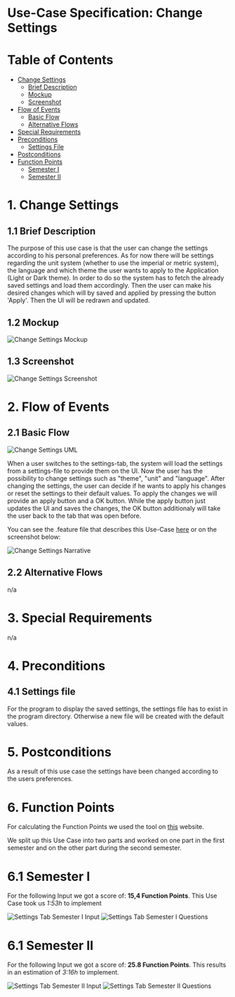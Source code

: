 # Use-Case Specification: Change Settings

# Table of Contents
- [Change Settings](#1-change-settings)
    - [Brief Description](#11-brief-description)
    - [Mockup](#12-mockup)
    - [Screenshot](#13-screenshot)
- [Flow of Events](#2-flow-of-events)
    - [Basic Flow](#21-basic-flow)
    - [Alternative Flows](#22-alternative-flows)
- [Special Requirements](#3-special-requirements)
- [Preconditions](#4-preconditions)
    - [Settings File](#41-settings-file)
- [Postconditions](#5-postconditions)
- [Function Points](#6-function-points)
    - [Semester I](#61-semester-i)
    - [Semester II](#62-semester-ii)

# 1. Change Settings
## 1.1 Brief Description
The purpose of this use case is that the user can change the settings according to his personal preferences.
As for now there will be settings regarding the unit system (whether to use the imperial or metric system), the language and which theme the user wants to apply to the Application (Light or Dark theme).
In order to do so the system has to fetch the already saved settings and load them accordingly. Then the user can make his desired changes which will by saved and applied by pressing the button 'Apply'. Then the UI will be redrawn and updated.

## 1.2 Mockup
![Change Settings Mockup](Mockup.png "Mockup")

## 1.3 Screenshot
![Change Settings Screenshot](../../screenshots/Screenshot_Settings.png "Screenshot")

# 2. Flow of Events
## 2.1 Basic Flow
![Change Settings UML](UML.png "UML")

When a user switches to the settings-tab, the system will load the settings from a settings-file to provide them on the UI. Now the user has the possibility to change settings such as "theme", "unit" and "language". After changing the settings, the user can decide if he wants to apply his changes or reset the settings to their default values. To apply the changes we will provide an apply button and a OK button. While the apply button just updates the UI and saves the changes, the OK button additionaly will take the user back to the tab that was open before.

You can see the .feature file that describes this Use-Case [here](../../features/changeSettings.feature) or on the screenshot below:

![Change Settings Narrative](Feature_ChangeSettings.png "Feature")

## 2.2 Alternative Flows
n/a

# 3. Special Requirements
n/a

# 4. Preconditions
## 4.1 Settings file
For the program to display the saved settings, the settings file has to exist in the program directory. Otherwise a new file will be created with the default values.

# 5. Postconditions
As a result of this use case the settings have been changed according to the users preferences.

# 6. Function Points
For calculating the Function Points we used the tool on [this](http://groups.umd.umich.edu/cis/course.des/cis375/projects/fp99/main.html) website.

We split up this Use Case into two parts and worked on one part in the first semester and on the other part during the second semester.

# 6.1 Semester I
For the following Input we got a score of: **15,4 Function Points**.
This Use Case took us *1:53h* to implement

![Settings Tab Semester I Input](settingsTabSem1Input.png "Function Point Calculation Input")
![Settings Tab Semester I Questions](settingsTabSem1Questions.jpg "Function Point Calculation Questions")

# 6.1 Semester II
For the following Input we got a score of: **25.8 Function Points**.
This results in an estimation of *3:16h* to implement.

![Settings Tab Semester II Input](settingsTabSem2Input.png "Function Point Calculation Input")
![Settings Tab Semester II Questions](settingsTabSem1Questions.jpg "Function Point Calculation Questions")